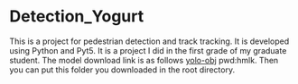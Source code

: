 # Detection_Yogurt
This is a project for pedestrian detection and track tracking. It is developed using Python and Pyt5. It is a project I did in the first grade of my graduate student.
The model download link is as follows [yolo-obj](https://pan.baidu.com/s/1tx4h-mZDNz1YeTbiwKtQeA) pwd:hmlk. Then you can put this folder you downloaded in the root directory.
